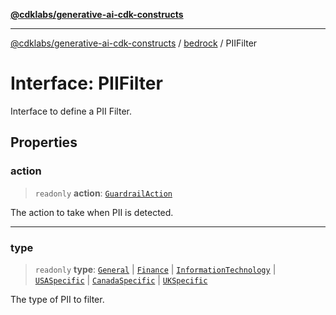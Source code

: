 [**@cdklabs/generative-ai-cdk-constructs**](../../../../README.md)

***

[@cdklabs/generative-ai-cdk-constructs](../../../../README.md) / [bedrock](../README.md) / PIIFilter

# Interface: PIIFilter

Interface to define a PII Filter.

## Properties

### action

> `readonly` **action**: [`GuardrailAction`](../enumerations/GuardrailAction.md)

The action to take when PII is detected.

***

### type

> `readonly` **type**: [`General`](../namespaces/PIIType/enumerations/General.md) \| [`Finance`](../namespaces/PIIType/enumerations/Finance.md) \| [`InformationTechnology`](../namespaces/PIIType/enumerations/InformationTechnology.md) \| [`USASpecific`](../namespaces/PIIType/enumerations/USASpecific.md) \| [`CanadaSpecific`](../namespaces/PIIType/enumerations/CanadaSpecific.md) \| [`UKSpecific`](../namespaces/PIIType/enumerations/UKSpecific.md)

The type of PII to filter.
